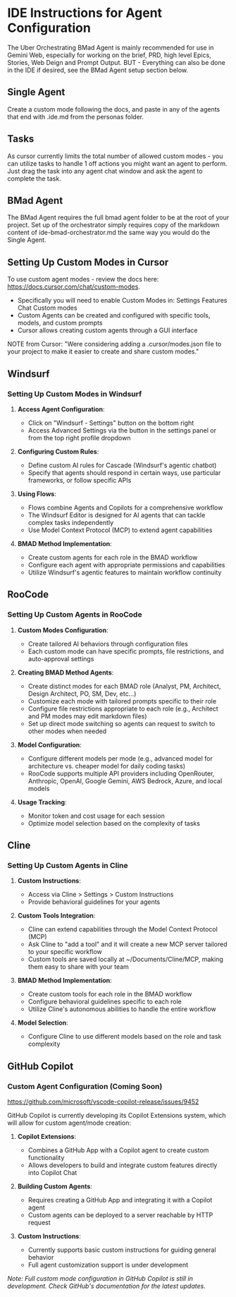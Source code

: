 ﻿# IDE Instructions for Agent Configuration

The Uber Orchestrating BMad Agent is mainly recommended for use in Gemini Web, especially for working on the brief, PRD, high level Epics, Stories, Web Deign and Prompt Output. BUT - Everything can also be done in the IDE if desired, see the BMad Agent setup section below.

## Single Agent

Create a custom mode following the docs, and paste in any of the agents that end with .ide.md from the personas folder.

## Tasks

As cursor currently limits the total number of allowed custom modes - you can utilize tasks to handle 1 off actions you might want an agent to perform. Just drag the task into any agent chat window and ask the agent to complete the task.

## BMad Agent

The BMad Agent requires the full bmad agent folder to be at the root of your project. Set up of the orchestrator simply requires copy of the markdown content of ide-bmad-orchestrator.md the same way you would do the Single Agent.

## Setting Up Custom Modes in Cursor

To use custom agent modes - review the docs here: https://docs.cursor.com/chat/custom-modes.

- Specifically you will need to enable Custom Modes in: Settings  Features  Chat  Custom modes
- Custom Agents can be created and configured with specific tools, models, and custom prompts
- Cursor allows creating custom agents through a GUI interface

NOTE from Cursor: "Were considering adding a .cursor/modes.json file to your project to make it easier to create and share custom modes."

## Windsurf

### Setting Up Custom Modes in Windsurf

1. **Access Agent Configuration**:

   - Click on "Windsurf - Settings" button on the bottom right
   - Access Advanced Settings via the button in the settings panel or from the top right profile dropdown

2. **Configuring Custom Rules**:

   - Define custom AI rules for Cascade (Windsurf's agentic chatbot)
   - Specify that agents should respond in certain ways, use particular frameworks, or follow specific APIs

3. **Using Flows**:

   - Flows combine Agents and Copilots for a comprehensive workflow
   - The Windsurf Editor is designed for AI agents that can tackle complex tasks independently
   - Use Model Context Protocol (MCP) to extend agent capabilities

4. **BMAD Method Implementation**:
   - Create custom agents for each role in the BMAD workflow
   - Configure each agent with appropriate permissions and capabilities
   - Utilize Windsurf's agentic features to maintain workflow continuity

## RooCode

### Setting Up Custom Agents in RooCode

1. **Custom Modes Configuration**:

   - Create tailored AI behaviors through configuration files
   - Each custom mode can have specific prompts, file restrictions, and auto-approval settings

2. **Creating BMAD Method Agents**:

   - Create distinct modes for each BMAD role (Analyst, PM, Architect, Design Architect, PO, SM, Dev, etc...)
   - Customize each mode with tailored prompts specific to their role
   - Configure file restrictions appropriate to each role (e.g., Architect and PM modes may edit markdown files)
   - Set up direct mode switching so agents can request to switch to other modes when needed

3. **Model Configuration**:

   - Configure different models per mode (e.g., advanced model for architecture vs. cheaper model for daily coding tasks)
   - RooCode supports multiple API providers including OpenRouter, Anthropic, OpenAI, Google Gemini, AWS Bedrock, Azure, and local models

4. **Usage Tracking**:
   - Monitor token and cost usage for each session
   - Optimize model selection based on the complexity of tasks

## Cline

### Setting Up Custom Agents in Cline

1. **Custom Instructions**:

   - Access via Cline > Settings > Custom Instructions
   - Provide behavioral guidelines for your agents

2. **Custom Tools Integration**:

   - Cline can extend capabilities through the Model Context Protocol (MCP)
   - Ask Cline to "add a tool" and it will create a new MCP server tailored to your specific workflow
   - Custom tools are saved locally at ~/Documents/Cline/MCP, making them easy to share with your team

3. **BMAD Method Implementation**:

   - Create custom tools for each role in the BMAD workflow
   - Configure behavioral guidelines specific to each role
   - Utilize Cline's autonomous abilities to handle the entire workflow

4. **Model Selection**:
   - Configure Cline to use different models based on the role and task complexity

## GitHub Copilot

### Custom Agent Configuration (Coming Soon)

https://github.com/microsoft/vscode-copilot-release/issues/9452

GitHub Copilot is currently developing its Copilot Extensions system, which will allow for custom agent/mode creation:

1. **Copilot Extensions**:

   - Combines a GitHub App with a Copilot agent to create custom functionality
   - Allows developers to build and integrate custom features directly into Copilot Chat

2. **Building Custom Agents**:

   - Requires creating a GitHub App and integrating it with a Copilot agent
   - Custom agents can be deployed to a server reachable by HTTP request

3. **Custom Instructions**:
   - Currently supports basic custom instructions for guiding general behavior
   - Full agent customization support is under development

_Note: Full custom mode configuration in GitHub Copilot is still in development. Check GitHub's documentation for the latest updates._
